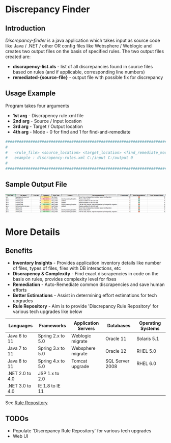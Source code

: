 # Discrepancy Finder

## Introduction
*Discrepancy-finder* is a java application which takes input as source code  like Java / .NET / other OR config files like Websphere / Weblogic and creates two output files on the basis of specified rules. The two output files created are:
 -  **discrapency-list.xls** - list of all discrepancies found in source files based on rules (and if applicable, corresponding line numbers)
 -  **remediated-{source-file}** - output file with possible fix for discrepancy


## Usage Example

Program takes four arguments

 - **1st arg** - Discrapency rule xml file
 - **2nd arg** - Source / Input location
 - **3rd arg** - Target / Output location
 - **4th arg** - Mode - 0 for find and 1 for find-and-remediate


```sh
##############################################################################
#                                                                            #
#   <rule_file> <source_location> <target_location> <find_remediate_mode>    #
#   example : discrapency-rules.xml C:/input C:/output 0                     #
#                                                                            #
##############################################################################
```

## Sample Output File
![Screenshot](sample-output.png) <!-- .element height="100%" width="100%" -->

# More Details

## Benefits

 - **Inventory Insights** - Provides application inventory details like number of files, types of files, files with DB interactions, etc 
 - **Discrapency & Complexity** -  Find exact discrapencies in code on the basis on rules, provides complexity level for fixes
 - **Remediation** - Auto-Remediate common discrapencies and save human efforts 
 - **Better Estimations** - Assist in determining effort estimations for tech upgrades
 - **Rule Repository** - Aim is to provide 'Discrepancy Rule Repository' for various tech upgrades like below

| Languages | Frameworks | Application Servers | Databases | Operating Systems |
| --------- | ---------- | ------------------- | --------- | ----------------- |
| Java 6 to 11 | Spring 2.x to 5.0 | Weblogic migrate | Oracle 11 | Solaris 5.1 |
| Java 7 to 11| Spring 3.x to 5.0 | Websphere migrate | Oracle 12 | RHEL 5.0 |
| Java 8 to 11 | Spring 4.x to 5.0 | Tomcat upgrade| SQL Server 2008 | RHEL 6.0 |
| .NET 2.0  to 4.0| JSP 1.x to 2.0| | | 
| .NET 3.0 to 4.0 | IE 1.8 to IE 11| | |

See  [Rule Repository](https://github.com/jeevanatigre/discrepancy-finder-service/tree/master/rule-repository)


## TODOs

 - Populate 'Discrepancy Rule Repository' for various tech upgrades
 - Web UI